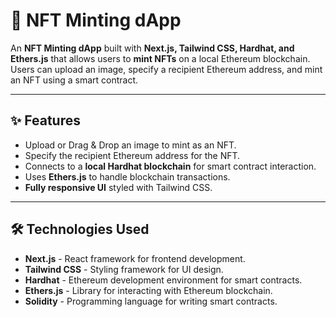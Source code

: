 # 🎨 NFT Minting dApp

An **NFT Minting dApp** built with **Next.js, Tailwind CSS, Hardhat, and Ethers.js** that allows users to **mint NFTs** on a local Ethereum blockchain. Users can upload an image, specify a recipient Ethereum address, and mint an NFT using a smart contract.

---

## ✨ Features

- Upload or Drag & Drop an image to mint as an NFT.
- Specify the recipient Ethereum address for the NFT.
- Connects to a **local Hardhat blockchain** for smart contract interaction.
- Uses **Ethers.js** to handle blockchain transactions.
- **Fully responsive UI** styled with Tailwind CSS.

---

## 🛠️ Technologies Used

- **Next.js** - React framework for frontend development.
- **Tailwind CSS** - Styling framework for UI design.
- **Hardhat** - Ethereum development environment for smart contracts.
- **Ethers.js** - Library for interacting with Ethereum blockchain.
- **Solidity** - Programming language for writing smart contracts.